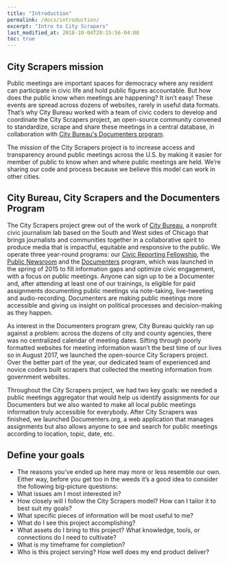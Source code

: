 ```yaml
---
title: "Introduction"
permalink: /docs/introduction/
excerpt: "Intro to City Scrapers"
last_modified_at: 2018-10-04T20:15:56-04:00
toc: true
---
```


## City Scrapers mission

Public meetings are important spaces for democracy where any resident can participate in civic life and hold public figures accountable. But how does the public know when meetings are happening? It isn’t easy! These events are spread across dozens of websites, rarely in useful data formats. That’s why City Bureau worked with a team of civic coders to develop and coordinate the City Scrapers project, an open-source community convened to standardize, scrape and share these meetings in a central database, in collaboration with [City Bureau's Documenters program](https://www.citybureau.org/documenters).

The mission of the City Scrapers project is to increase access and transparency around public meetings across the U.S. by making it easier for member of public to know when and where public meetings are held. We’re sharing our code and process because we believe this model can work in other cities.

## City Bureau, City Scrapers and the Documenters Program

The City Scrapers project grew out of the work of [City Bureau](https://www.citybureau.org/), a nonprofit civic journalism lab based on the South and West sides of Chicago that brings journalists and communities together in a collaborative spirit to produce media that is impactful, equitable and responsive to the public. We operate three year-round programs: our [Civic Reporting Fellowship](https://www.citybureau.org/civic-reporting-programs/), the [Public Newsroom](https://www.citybureau.org/publicnewsroom/) and the [Documenters](https://www.citybureau.org/documenters) program, which was launched in the spring of 2015 to fill information gaps and optimize civic engagement, with a focus on public meetings. Anyone can sign up to be a Documenter and, after attending at least one of our trainings, is eligible for paid assignments documenting public meetings via note-taking, live-tweeting and audio-recording. Documenters are making public meetings more accessible and giving us insight on political processes and decision-making as they happen.

As interest in the Documenters program grew, City Bureau quickly ran up against a problem: across the dozens of city and county agencies, there was no centralized calendar of meeting dates. Sifting through poorly formatted websites for meeting information wasn’t the best time of our lives so in August 2017, we launched the open-source City Scrapers project. Over the better part of the year, our dedicated team of experienced and novice coders built scrapers that collected the meeting information from government websites.

Throughout the City Scrapers project, we had two key goals: we needed a public meetings aggregator that would help us identify assignments for our Documenters but we also wanted to make all local public meetings information truly accessible for everybody. After City Scrapers was finished, we launched Documenters.org, a web application that manages assignments but also allows anyone to see and search for public meetings according to location, topic, date, etc.

## Define your goals

- The reasons you’ve ended up here may more or less resemble our own. Either way, before you get too in the weeds it’s a good idea to consider the following big-picture questions:
- What issues am I most interested in?
- How closely will I follow the City Scrapers model? How can I tailor it to best suit my goals?
- What specific pieces of information will be most useful to me?
- What do I see this project accomplishing?
- What assets do I bring to this project? What knowledge, tools, or connections do I need to cultivate?
- What is my timeframe for completion?
- Who is this project serving? How well does my end product deliver?
